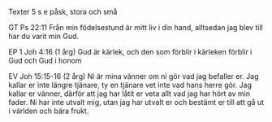 ﻿Texter 5 s e påsk, stora och små


GT Ps 22:11
Från min födelsestund är mitt liv i din hand,
alltsedan jag blev till har du varit min Gud.


EP 1 Joh 4:16 (1 årg)
Gud är kärlek, och den som förblir i kärleken förblir i Gud och Gud i honom


EV Joh 15:15-16 (2 årg)
Ni är mina vänner om ni gör vad jag befaller er.
Jag kallar er inte längre tjänare, ty en tjänare vet inte vad hans herre gör. Jag kallar er vänner, därför att jag har låtit er veta allt vad jag har hört av min fader.
Ni har inte utvalt mig, utan jag har utvalt er och bestämt er till att gå ut i världen och bära frukt.